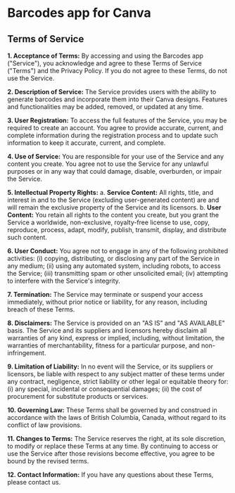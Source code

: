 # Barcodes app for Canva

## Terms of Service

**1. Acceptance of Terms:**
By accessing and using the Barcodes app ("Service"), you acknowledge and agree to these Terms of Service ("Terms") and the Privacy Policy. If you do not agree to these Terms, do not use the Service.

**2. Description of Service:**
The Service provides users with the ability to generate barcodes and incorporate them into their Canva designs. Features and functionalities may be added, removed, or updated at any time.

**3. User Registration:**
To access the full features of the Service, you may be required to create an account. You agree to provide accurate, current, and complete information during the registration process and to update such information to keep it accurate, current, and complete.

**4. Use of Service:**
You are responsible for your use of the Service and any content you create. You agree not to use the Service for any unlawful purposes or in any way that could damage, disable, overburden, or impair the Service.

**5. Intellectual Property Rights:**
a. **Service Content:** All rights, title, and interest in and to the Service (excluding user-generated content) are and will remain the exclusive property of the Service and its licensors.
b. **User Content:** You retain all rights to the content you create, but you grant the Service a worldwide, non-exclusive, royalty-free license to use, copy, reproduce, process, adapt, modify, publish, transmit, display, and distribute such content.

**6. User Conduct:**
You agree not to engage in any of the following prohibited activities: (i) copying, distributing, or disclosing any part of the Service in any medium; (ii) using any automated system, including robots, to access the Service; (iii) transmitting spam or other unsolicited email; (iv) attempting to interfere with the Service's integrity.

**7. Termination:**
The Service may terminate or suspend your access immediately, without prior notice or liability, for any reason, including breach of these Terms.

**8. Disclaimers:**
The Service is provided on an "AS IS" and "AS AVAILABLE" basis. The Service and its suppliers and licensors hereby disclaim all warranties of any kind, express or implied, including, without limitation, the warranties of merchantability, fitness for a particular purpose, and non-infringement.

**9. Limitation of Liability:**
In no event will the Service, or its suppliers or licensors, be liable with respect to any subject matter of these terms under any contract, negligence, strict liability or other legal or equitable theory for: (i) any special, incidental or consequential damages; (ii) the cost of procurement for substitute products or services.

**10. Governing Law:**
These Terms shall be governed by and construed in accordance with the laws of British Columbia, Canada, without regard to its conflict of law provisions.

**11. Changes to Terms:**
The Service reserves the right, at its sole discretion, to modify or replace these Terms at any time. By continuing to access or use the Service after those revisions become effective, you agree to be bound by the revised terms.

**12. Contact Information:**
If you have any questions about these Terms, please contact us.

